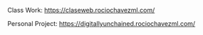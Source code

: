 Class Work: https://claseweb.rociochavezml.com/

Personal Project: https://digitallyunchained.rociochavezml.com/
